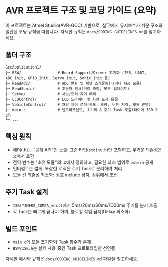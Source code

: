 # AVR 프로젝트 구조 및 코딩 가이드 (요약)

이 프로젝트는 Atmel Studio(AVR-GCC) 기반으로, 실무에서 유지보수가 쉬운 구조와 일관된 코딩 규칙을 따릅니다. 자세한 규칙은 `docs/CODING_GUIDELINES.md`를 참고하세요.

## 폴더 구조

```
GccApplication1/
├─ BSW/                # Board Support/Driver 초기화 (ISR, UART, ADC_Init, GPIO_Init, Servo_Init, Sonic_Init 등)
├─ ReadAdc/            # ADC 변환 및 채널 스케줄링(데이터 제공 모듈)
├─ ReadSonic/          # 초음파 센서(거리 측정, 모드 업데이트)
├─ Servo/              # 서보/모터 제어 래퍼
├─ LCDControl/         # LCD 드라이버 및 화면 표시 유틸
├─ VehicleControl/     # 차량 제어 로직(속도, 조향, 버튼 처리, 모드 반영)
├─ main.c              # 엔트리포인트, 초기화 & 주기 Task 호출(타이머 ISR 기반)
└─ ...
```

## 핵심 원칙
- 헤더(.h)는 “공개 API”만 노출: 표준 타입(`stdint.h`)만 포함하고, 무거운 의존성은 .c에서 포함
- 전역 변수는 “소유 모듈”의 .c에서 정의하고, 필요한 최소 범위로 `extern` 공개
- 인터럽트는 짧게: 복잡한 로직은 주기 Task로 분리하여 처리
- 모듈 간 의존성 최소화: 상호 include 금지, 상위에서 조립

## 주기 Task 설계
- `ISR(TIMER2_COMPA_vect)`에서 5ms/20ms/60ms/1000ms 주기를 분기 호출
- 각 Task는 빠르게 끝나야 하며, 블로킹 작업 금지(Delay 최소화)

## 빌드 포인트
- `main.c`에 모듈 초기화와 Task 함수가 존재
- `BSW/ISR.h`는 실제 사용 중인 Task 프로토타입만 선언됨

자세한 예시와 규칙은 `docs/CODING_GUIDELINES.md` 파일을 참고하세요. 